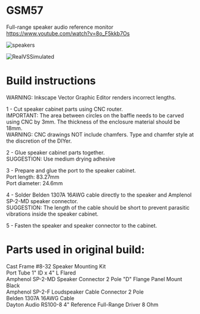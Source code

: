 # GSM57
Full-range speaker audio reference monitor
https://www.youtube.com/watch?v=8o_F5kkb7Os

![speakers](https://github.com/mk1nz/GSM57/assets/35996377/41535d2a-99e4-4c6b-9f32-b7cc7c9d57b5)

![RealVSSimulated](https://github.com/mk1nz/GSM57/assets/35996377/edf01554-e4f8-4144-be1e-e4932034a079)


# Build instructions

  WARNING: Inkscape Vector Graphic Editor renders incorrect lengths. 

  1 - Cut speaker cabinet parts using CNC router.\
    IMPORTANT: The area between circles on the baffle needs to be carved using CNC by 3mm. The thickness of the enclosure material should be 18mm.\
    WARNING: СNC drawings NOT include chamfers. Type and chamfer style at the discretion of the DIYer.

  2 - Glue speaker cabinet parts together.\
    SUGGESTION: Use medium drying adhesive

  3 - Prepare and glue the port to the speaker cabinet.\
    Port length: 83.27mm\
    Port diameter: 24.6mm

  4 - Solder Belden 1307A 16AWG cable directly to the speaker and Amplenol SP-2-MD speaker connector.\
    SUGGESTION: The length of the cable should be short to prevent parasitic vibrations inside the speaker cabinet.

  5 - Fasten the speaker and speaker connector to the cabinet.

# Parts used in original build:
  Cast Frame #8-32 Speaker Mounting Kit \
  Port Tube 1" ID x 4" L Flared \
  Amphenol SP-2-MD Speaker Connector 2 Pole "D" Flange Panel Mount Black \
  Amphenol SP-2-F Loudspeaker Cable Connector 2 Pole\
  Belden 1307A 16AWG Сable\
  Dayton Audio RS100-8 4" Reference Full-Range Driver 8 Ohm 
